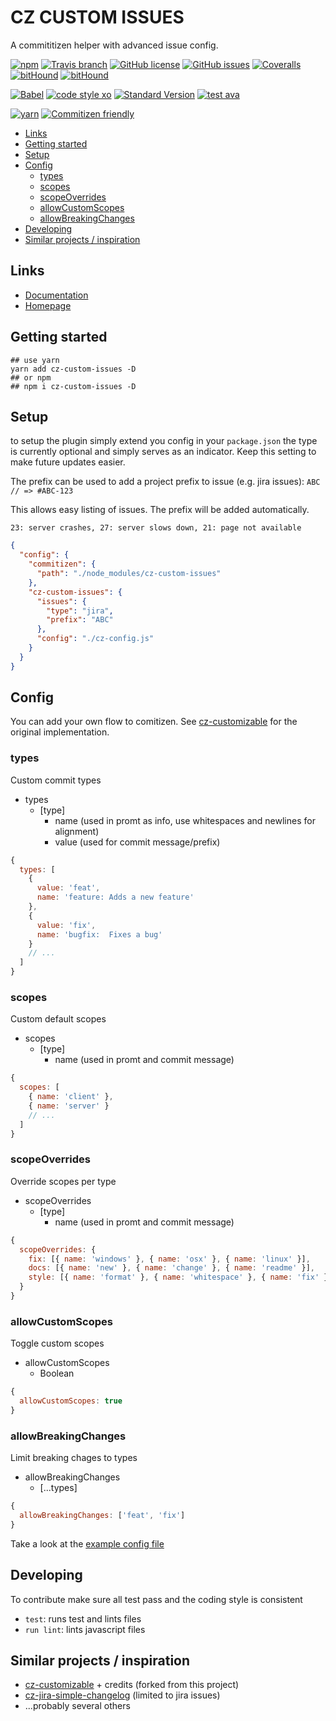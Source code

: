 # CZ CUSTOM ISSUES

A commititizen helper with advanced issue config.

[![npm](https://img.shields.io/npm/v/cz-custom-issues.svg?style=flat-square)](https://www.npmjs.com/package/cz-custom-issues)
[![Travis branch](https://img.shields.io/travis/sinnerschrader/cz-custom-issues/master.svg?style=flat-square)](https://travis-ci.org/sinnerschrader/cz-custom-issues)
[![GitHub license](https://img.shields.io/badge/license-MIT-blue.svg?style=flat-square)](https://raw.githubusercontent.com/sinnerschrader/cz-custom-issues/master/LICENSE)
[![GitHub issues](https://img.shields.io/github/issues/sinnerschrader/cz-custom-issues.svg?style=flat-square)](https://github.com/sinnerschrader/cz-custom-issues/issues)
[![Coveralls](https://img.shields.io/coveralls/sinnerschrader/cz-custom-issues.svg?style=flat-square)](https://coveralls.io/github/sinnerschrader/cz-custom-issues)
[![bitHound](https://img.shields.io/bithound/code/github/sinnerschrader/cz-custom-issues.svg?style=flat-square)](https://www.bithound.io/github/sinnerschrader/cz-custom-issues)
[![bitHound](https://img.shields.io/bithound/devDependencies/github/sinnerschrader/cz-custom-issues.svg?style=flat-square)](https://www.bithound.io/github/sinnerschrader/cz-custom-issues)

[![Babel](https://img.shields.io/badge/babel-stage--2-f5da55.svg?style=flat-square)](http://babeljs.io/docs/plugins/preset-stage-2/)
[![code style xo](https://img.shields.io/badge/code_style-XO-64d8c7.svg?style=flat-square)](https://github.com/sindresorhus/xo)
[![Standard Version](https://img.shields.io/badge/release-standard%20version-44aa44.svg?style=flat-square)](https://github.com/conventional-changelog/standard-version)
[![test ava](https://img.shields.io/badge/test-🚀_AVA-0e1d5c.svg?style=flat-square)](https://github.com/avajs/ava)

[![yarn](https://img.shields.io/badge/yarn-friendly-2c8ebb.svg?style=flat-square)](https://yarnpkg.com/)
[![Commitizen friendly](https://img.shields.io/badge/commitizen-friendly-44aa44.svg?style=flat-square)](http://commitizen.github.io/cz-cli/)

<!-- toc -->

- [Links](#links)
- [Getting started](#getting-started)
- [Setup](#setup)
- [Config](#config)
  * [types](#types)
  * [scopes](#scopes)
  * [scopeOverrides](#scopeoverrides)
  * [allowCustomScopes](#allowcustomscopes)
  * [allowBreakingChanges](#allowbreakingchanges)
- [Developing](#developing)
- [Similar projects / inspiration](#similar-projects--inspiration)

<!-- tocstop -->

## Links
* [Documentation](https://sinnerschrader.github.io/cz-custom-issues/api/)
* [Homepage](https://sinnerschrader.github.io/cz-custom-issues/)

## Getting started

```shell
## use yarn
yarn add cz-custom-issues -D
## or npm
## npm i cz-custom-issues -D
```

## Setup

to setup the plugin simply extend you config in your `package.json`
the type is currently optional and simply serves as an indicator.
Keep this setting to make future updates easier.

The prefix can be used to add a project prefix to issue (e.g. jira issues): `ABC // => #ABC-123`

This allows easy listing of issues. The prefix will be added automatically.

`23: server crashes, 27: server slows down, 21: page not available`

```json
{
  "config": {
    "commitizen": {
      "path": "./node_modules/cz-custom-issues"
    },
    "cz-custom-issues": {
      "issues": {
        "type": "jira",
        "prefix": "ABC"
      },
      "config": "./cz-config.js"
    }
  }
}
```

## Config

You can add your own flow to comitizen. See [cz-customizable](https://github.com/leonardoanalista/cz-customizable) for the original implementation.

### types

Custom commit types

- types
  - [type]
    - name (used in promt as info, use whitespaces and newlines for alignment)
    - value (used for commit message/prefix)

```js
{
  types: [
    {
      value: 'feat',
      name: 'feature: Adds a new feature'
    },
    {
      value: 'fix',
      name: 'bugfix:  Fixes a bug'
    }
    // ...
  ]
}
```

### scopes

Custom default scopes

- scopes
  - [type]
    - name (used in promt and commit message)

```js
{
  scopes: [
    { name: 'client' },
    { name: 'server' }
    // ...
  ]
}
```

### scopeOverrides

Override scopes per type

- scopeOverrides
  - [type]
    - name (used in promt and commit message)

```js
{
  scopeOverrides: {
    fix: [{ name: 'windows' }, { name: 'osx' }, { name: 'linux' }],
    docs: [{ name: 'new' }, { name: 'change' }, { name: 'readme' }],
    style: [{ name: 'format' }, { name: 'whitespace' }, { name: 'fix' }]
  }
}
```

### allowCustomScopes

Toggle custom scopes

- allowCustomScopes
  - Boolean

```js
{
  allowCustomScopes: true
}
```

### allowBreakingChanges

Limit breaking chages to types

- allowBreakingChanges
  - [...types]

```js
{
  allowBreakingChanges: ['feat', 'fix']
}
```

Take a look at the [example config file](https://github.com/sinnerschrader/cz-custom-issues/blob/master/cz-config.example.js)

## Developing

To contribute make sure all test pass and the coding style is consistent

* `test`: runs test and lints files
* `run lint`: lints javascript files

## Similar projects / inspiration

- [cz-customizable](https://github.com/leonardoanalista/cz-customizable) + credits (forked from this project)
- [cz-jira-simple-changelog](https://github.com/jalopez/cz-jira-simple-changelog) (limited to jira issues)
- ...probably several others


